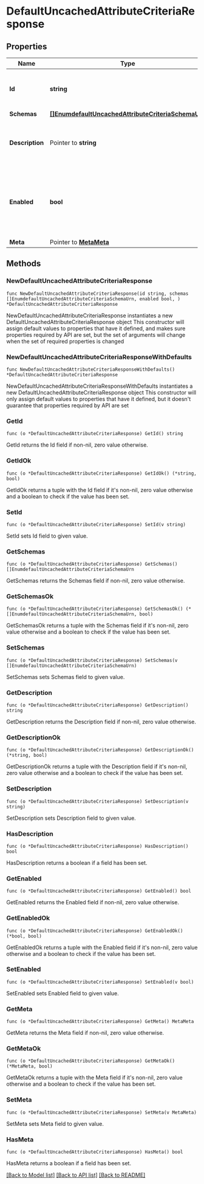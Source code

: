 # DefaultUncachedAttributeCriteriaResponse

## Properties

Name | Type | Description | Notes
------------ | ------------- | ------------- | -------------
**Id** | **string** | Name of the Uncached Attribute Criteria | 
**Schemas** | [**[]EnumdefaultUncachedAttributeCriteriaSchemaUrn**](EnumdefaultUncachedAttributeCriteriaSchemaUrn.md) |  | 
**Description** | Pointer to **string** | A description for this Uncached Attribute Criteria | [optional] 
**Enabled** | **bool** | Indicates whether this Uncached Attribute Criteria is enabled for use in the server. | 
**Meta** | Pointer to [**MetaMeta**](MetaMeta.md) |  | [optional] 

## Methods

### NewDefaultUncachedAttributeCriteriaResponse

`func NewDefaultUncachedAttributeCriteriaResponse(id string, schemas []EnumdefaultUncachedAttributeCriteriaSchemaUrn, enabled bool, ) *DefaultUncachedAttributeCriteriaResponse`

NewDefaultUncachedAttributeCriteriaResponse instantiates a new DefaultUncachedAttributeCriteriaResponse object
This constructor will assign default values to properties that have it defined,
and makes sure properties required by API are set, but the set of arguments
will change when the set of required properties is changed

### NewDefaultUncachedAttributeCriteriaResponseWithDefaults

`func NewDefaultUncachedAttributeCriteriaResponseWithDefaults() *DefaultUncachedAttributeCriteriaResponse`

NewDefaultUncachedAttributeCriteriaResponseWithDefaults instantiates a new DefaultUncachedAttributeCriteriaResponse object
This constructor will only assign default values to properties that have it defined,
but it doesn't guarantee that properties required by API are set

### GetId

`func (o *DefaultUncachedAttributeCriteriaResponse) GetId() string`

GetId returns the Id field if non-nil, zero value otherwise.

### GetIdOk

`func (o *DefaultUncachedAttributeCriteriaResponse) GetIdOk() (*string, bool)`

GetIdOk returns a tuple with the Id field if it's non-nil, zero value otherwise
and a boolean to check if the value has been set.

### SetId

`func (o *DefaultUncachedAttributeCriteriaResponse) SetId(v string)`

SetId sets Id field to given value.


### GetSchemas

`func (o *DefaultUncachedAttributeCriteriaResponse) GetSchemas() []EnumdefaultUncachedAttributeCriteriaSchemaUrn`

GetSchemas returns the Schemas field if non-nil, zero value otherwise.

### GetSchemasOk

`func (o *DefaultUncachedAttributeCriteriaResponse) GetSchemasOk() (*[]EnumdefaultUncachedAttributeCriteriaSchemaUrn, bool)`

GetSchemasOk returns a tuple with the Schemas field if it's non-nil, zero value otherwise
and a boolean to check if the value has been set.

### SetSchemas

`func (o *DefaultUncachedAttributeCriteriaResponse) SetSchemas(v []EnumdefaultUncachedAttributeCriteriaSchemaUrn)`

SetSchemas sets Schemas field to given value.


### GetDescription

`func (o *DefaultUncachedAttributeCriteriaResponse) GetDescription() string`

GetDescription returns the Description field if non-nil, zero value otherwise.

### GetDescriptionOk

`func (o *DefaultUncachedAttributeCriteriaResponse) GetDescriptionOk() (*string, bool)`

GetDescriptionOk returns a tuple with the Description field if it's non-nil, zero value otherwise
and a boolean to check if the value has been set.

### SetDescription

`func (o *DefaultUncachedAttributeCriteriaResponse) SetDescription(v string)`

SetDescription sets Description field to given value.

### HasDescription

`func (o *DefaultUncachedAttributeCriteriaResponse) HasDescription() bool`

HasDescription returns a boolean if a field has been set.

### GetEnabled

`func (o *DefaultUncachedAttributeCriteriaResponse) GetEnabled() bool`

GetEnabled returns the Enabled field if non-nil, zero value otherwise.

### GetEnabledOk

`func (o *DefaultUncachedAttributeCriteriaResponse) GetEnabledOk() (*bool, bool)`

GetEnabledOk returns a tuple with the Enabled field if it's non-nil, zero value otherwise
and a boolean to check if the value has been set.

### SetEnabled

`func (o *DefaultUncachedAttributeCriteriaResponse) SetEnabled(v bool)`

SetEnabled sets Enabled field to given value.


### GetMeta

`func (o *DefaultUncachedAttributeCriteriaResponse) GetMeta() MetaMeta`

GetMeta returns the Meta field if non-nil, zero value otherwise.

### GetMetaOk

`func (o *DefaultUncachedAttributeCriteriaResponse) GetMetaOk() (*MetaMeta, bool)`

GetMetaOk returns a tuple with the Meta field if it's non-nil, zero value otherwise
and a boolean to check if the value has been set.

### SetMeta

`func (o *DefaultUncachedAttributeCriteriaResponse) SetMeta(v MetaMeta)`

SetMeta sets Meta field to given value.

### HasMeta

`func (o *DefaultUncachedAttributeCriteriaResponse) HasMeta() bool`

HasMeta returns a boolean if a field has been set.


[[Back to Model list]](../README.md#documentation-for-models) [[Back to API list]](../README.md#documentation-for-api-endpoints) [[Back to README]](../README.md)


